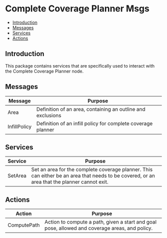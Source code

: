 # Complete Coverage Planner Msgs <!-- omit in toc -->

<!-- Created using Markdown All In One vscode extension -->
- [Introduction](#introduction)
- [Messages](#messages)
- [Services](#services)
- [Actions](#actions)

## Introduction

This package contains services that are specifically used to interact with the Complete Coverage Planner node.

## Messages
| Message      | Purpose                                                      |
| ------------ | ------------------------------------------------------------ |
| Area         | Definition of an area, containing an outline and exclusions  |
| InfillPolicy | Definition of an infill policy for complete coverage planner |

## Services

| Service | Purpose                                                                                                                                      |
| ------- | -------------------------------------------------------------------------------------------------------------------------------------------- |
| SetArea | Set an area for the complete coverage planner. This can either be an area that needs to be covered, or an area that the planner cannot exit. |

## Actions
| Action      | Purpose                                                                                        |
| ----------- | ---------------------------------------------------------------------------------------------- |
| ComputePath | Action to compute a path, given a start and goal pose, allowed and coverage areas, and policy. |
